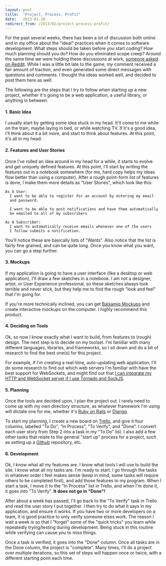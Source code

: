 ```yaml
---
layout: post
title:  "Project, Process, Profit"
date:   2013-02-20
redirect_from: /2013/02/project-process-profit/
---
```

For the past several weeks, there has been a lot of discussion both online and in my office about the "ideal" practices when it comes to software development.  What steps should be taken before you start coding?  How much planning should you do?  How do you eliminated scope creep?  Around the same time we were holding these discussions at work, [someone asked on Reddit](https://www.reddit.com/r/learnprogramming/comments/17mwsb/can_a_professional_programmer_explain_the_thought/).  While I was a little bit late to the game, my comment received a fair amount of traction, and even generated some direct messages with questions and comments.  I thought the ideas worked well, and decided to post them here as well.

The following are the steps that I try to follow when starting up a new project, whether it's going to be a web application, a useful library, or anything in between.

#### 1. Basic Idea
I usually start by getting some idea stuck in my head. It'll come to me while on the train, maybe laying in bed, or while watching TV. If it's a good idea, I'll think about it a bit more, and start to think about features. At this point, it's all in my head.

#### 2. Features and User Stories
Once I've rolled an idea around in my head for a while, it starts to evolve and get uniquely defined features. At this point, I'll start by writing the features out in a notebook somewhere (for me, hard copy helps my ideas flow better than using a computer). After a rough point-form list of features is done, I make them more details as "User Stories", which look like this:

```
As A User:
  I want to be able to register for an account by entering my email
  and password.

  I want to be able to post notifications and have them automatically
  be emailed to all of my subscribers

As A Subscriber:
  I want to automatically receive emails whenever one of the users
  I follow submits a notification.
```

You'll notice these are basically lists of "Wants". Also notice that the list is fairly fine grained, and can be quite long. Once you know what you want, you can go a step further.

#### 3. Mockups
If my application is going to have a user interface (like a desktop or web application), I'll draw a few sketches in a notebook. I am not a designer, artist, or User Experience professional, so these sketches always look terrible and never stick, but they help me to find the rough "look and feel" that I'm going for.

If you're more technically inclined, you can get [Balsamiq Mockups](https://balsamiq.com/products/mockups/) and create interactive mockups on the computer. I highly recommend this product.

#### 4. Deciding on Tools
Ok, so now I know exactly what I want to build, from features to (rough) design. The next step is to decide on my toolset. I'm familiar with many different languages, libraries, and frameworks, so I sit down and do a bit of research to find the best one(s) for this project.

For example, if I'm creating a real-time, auto-updating web application, I'll do some research to find out which web servers I'm familiar with have the best support for WebSockets, and might find out that [I can integrate my HTTP and WebSocket server if I use Tornado and SockJS](https://github.com/mrjoes/sockjs-tornado/).

#### 5. Planning
Once the tools are decided upon, I plan the project out. I rarely need to come up with my own directory structure, as whatever framework I'm using will dictate one for me, whether it's [Ruby on Rails](http://rubyonrails.org/) or [Django](https://www.djangoproject.com/).

To start my planning, I create a new board on [Trello](https://trello.com/), and give it four columns, labelled "To Do", "In Process", "To Verify", and "Done". I convert each user story from Step 2 into a task in my "To Do" list. I also add a few other tasks that relate to the general "start up" process for a project, such as setting up a [Github](https://github.com/) repository, etc.

#### 6. Development
Ok, I know what all my features are. I know what tools I will use to build the site. I know what all my tasks are. I'm ready to start. I go through the tasks in whatever order I feel makes sense (keep in mind, some tasks will require others to be completed first), and add those features to my program. When I start a task, I move it to the "In Process" list in Trello, and when I'm done it, it goes into "To Verify". **It does not go in "Done"!**

After about a week has passed, I'll go back to the "To Verify" task in Trello and read the user story I put together. I then try to do what it says in my application, and ensure it works. If you have two or more developers on a team, it is good practice to only verify someone elses work. The reason I wait a week is so that I "forget" some of the "quick tricks" you learn while repeatedly trying/testing during development. Being stuck in this routine while verifying can cause you to miss things.

Once a task is verified, it goes into the "Done" column. Once all tasks are in the Done column, the project is "complete". Many times, I'll do a project over multiple iterations, so this set of steps will happen once or twice, with a different starting point each time.